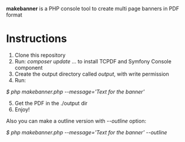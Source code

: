 **makebanner** is a PHP console tool to create multi page banners in PDF format

# Instructions
1. Clone this repository
2. Run: _composer update_   ... to install TCPDF and Symfony Console component
3. Create the output directory called _output_, with write permission
4. Run: 

_$ php makebanner.php --message='Text for the banner'_

5. Get the PDF in the ./output dir
6. Enjoy!

Also you can make a outline version with _--outline_ option: 

_$ php makebanner.php --message='Text for the banner' --outline_

